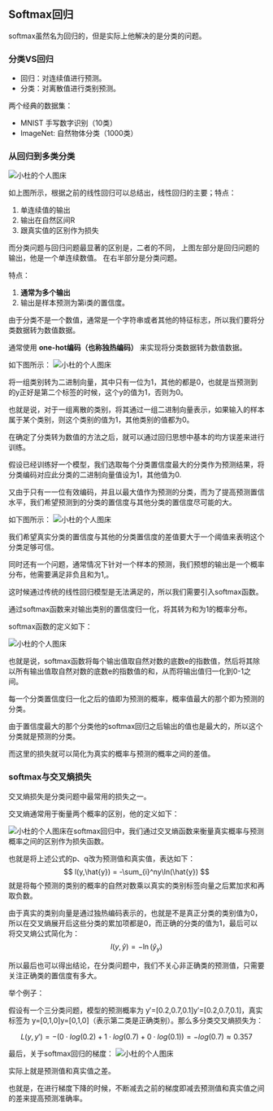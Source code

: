## Softmax回归

softmax虽然名为回归的，但是实际上他解决的是分类的问题。

### 分类VS回归

- 回归：对连续值进行预测。
- 分类：对离散值进行类别预测。

两个经典的数据集：

- MNIST 手写数字识别（10类）
- ImageNet: 自然物体分类（1000类）
### 从回归到多类分类
![小杜的个人图床](http://src.xiaodu0.com/2024/10/09/eb36d16afac02333b8a34204ef373437.png)

如上图所示，根据之前的线性回归可以总结出，线性回归的主要；特点：
1. 单连续值的输出
2. 输出在自然区间R
3. 跟真实值的区别作为损失

而分类问题与回归问题最显著的区别是，二者的不同， 上图左部分是回归问题的输出，他是一个单连续数值。
在右半部分是分类问题。

特点：
1. **通常为多个输出**
2. 输出是样本预测为第i类的置信度。


由于分类不是一个数值，通常是一个字符串或者其他的特征标志，所以我们要将分类数据转为数值数据。

通常使用 **one-hot编码（也称独热编码）** 来实现将分类数据转为数值数据。

如下图所示：
![小杜的个人图床](http://src.xiaodu0.com/2024/10/09/78a10e05a0a541bc30f5ff9b5a06354c.png)

将一组类别转为二进制向量，其中只有一位为1，其他的都是0，也就是当预测到的y正好是第二个标签的时候，这个y的值为1，否则为0。

也就是说，对于一组离散的类别，将其通过一组二进制向量表示，如果输入的样本属于某个类别，则这个类别的值为1，其他类别的值都为0。

在确定了分类转为数值的方法之后，就可以通过回归思想中基本的均方误差来进行训练。

假设已经训练好一个模型，我们选取每个分类置信度最大的分类作为预测结果，将分类编码对应此分类的二进制向量值设为1，其他值为0.

又由于只有一一位有效编码，并且以最大值作为预测的分类，而为了提高预测置信水平，我们希望预测到的分类的置信度与其他分类的置信度尽可能的大。

如下图所示：
![小杜的个人图床](http://src.xiaodu0.com/2024/10/09/e8a48bfd751c3cdd1f500d2616abeea6.png)

我们希望真实分类的置信度与其他的分类置信度的差值要大于一个阈值来表明这个分类足够可信。



同时还有一个问题，通常情况下针对一个样本的预测，我们预想的输出是一个概率分布，他需要满足非负且和为1,。

这时候通过传统的线性回归模型是无法满足的，所以我们需要引入softmax函数。

通过softmax函数来对输出类别的置信度归一化，将其转为和为1的概率分布。

softmax函数的定义如下：

![小杜的个人图床](http://src.xiaodu0.com/2024/10/09/4f433267928b57ecc66792ef9b84df42.png)

也就是说，softmax函数将每个输出值取自然对数的底数e的指数值，然后将其除以所有输出值取自然对数的底数e的指数值的和，从而将输出值归一化到0-1之间。

每一个分类置信度归一化之后的值即为预测的概率，概率值最大的那个即为预测的分类。

由于置信度最大的那个分类他的softmax回归之后输出的值也是最大的，所以这个分类就是预测的分类。

而这里的损失就可以简化为真实的概率与预测的概率之间的差值。

### softmax与交叉熵损失

交叉熵损失是分类问题中最常用的损失之一。

交叉熵通常用于衡量两个概率的区别，他的定义如下：

![小杜的个人图床](http://src.xiaodu0.com/2024/10/09/74cc5fced93385afcb7c1d8508e3ad84.png)在softmax回归中，我们通过交叉熵函数来衡量真实概率与预测概率之间的区别作为损失函数。

也就是将上述公式的p、q改为预测值和真实值，表达如下：
$$
l(y,\hat{y}) = -\sum_{i}^ny\ln(\hat{y})
$$
就是将每个预测的类别的概率的自然对数乘以真实的类别标签向量之后累加求和再取负数。

由于真实的类别向量是通过独热编码表示的，也就是不是真正分类的类别值为0，所以在交叉熵展开后这些分类的累加项都是0，而正确的分类的值为1，最后可以将交叉熵公式简化为：
$$
l(y,\hat{y}) = -\ln(\hat{y}_{y})
$$

所以最后也可以得出结论，在分类问题中，我们不关心非正确类的预测值，只需要关注正确类的置信度有多大。

举个例子：

假设有一个三分类问题，模型的预测概率为 y′=[0.2,0.7,0.1]y′=[0.2,0.7,0.1]，真实标签为 y=[0,1,0]y=[0,1,0]（表示第二类是正确类别）。那么多分类交叉熵损失为：

$$
L(y,y′)=−(0⋅log(0.2)+1⋅log(0.7)+0⋅log(0.1))=−log(0.7)≈0.357
$$

最后，关于softmax回归的梯度：
![小杜的个人图床](http://src.xiaodu0.com/2024/10/09/1d132671cd019417ccd55a83118c81dd.png)

实际上就是预测值和真实值之差。

也就是，在进行梯度下降的时候，不断减去之前的梯度即减去预测值和真实值之间的差来提高预测准确率。



